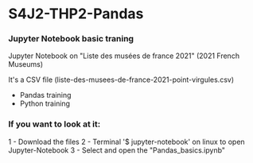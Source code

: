 # S4J2-THP2-Pandas

### Jupyter Notebook basic traning

Jupyter Notebook on "Liste des musées de france 2021" (2021 French Museums)

It's a CSV file (liste-des-musees-de-france-2021-point-virgules.csv)

- Pandas training
- Python training

### If you want to look at it:
1 - Download the files
2 - Terminal '$ jupyter-notebook' on linux to open Jupyter-Notebook
3 - Select and open the "Pandas_basics.ipynb"
